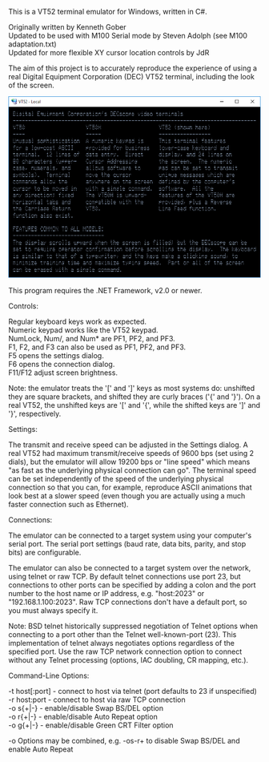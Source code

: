 This is a VT52 terminal emulator for Windows, written in C#.

Originally written by Kenneth Gober<br>
Updated to be used with M100 Serial mode by Steven Adolph (see M100 adaptation.txt)<br>
Updated for more flexible XY cursor location controls by JdR<br>

The aim of this project is to accurately reproduce the experience of using a real
Digital Equipment Corporation (DEC) VT52 terminal, including the look of the screen.

![Screenshot](User%20Man%20Screen%20Text.png)

This program requires the .NET Framework, v2.0 or newer.

Controls:

Regular keyboard keys work as expected.  
Numeric keypad works like the VT52 keypad.  
NumLock, Num/, and Num* are PF1, PF2, and PF3.  
F1, F2, and F3 can also be used as PF1, PF2, and PF3.  
F5 opens the settings dialog.  
F6 opens the connection dialog.  
F11/F12 adjust screen brightness.

Note: the emulator treats the '[' and ']' keys as most systems do: unshifted they are square brackets,
and shifted they are curly braces ('{' and '}').  On a real VT52, the unshifted keys are '[' and '{',
while the shifted keys are ']' and '}', respectively.

Settings:

The transmit and receive speed can be adjusted in the Settings dialog.  A real VT52 had maximum
transmit/receive speeds of 9600 bps (set using 2 dials), but the emulator will allow 19200 bps
or "line speed" which means "as fast as the underlying physical connection can go".  The terminal
speed can be set independently of the speed of the underlying physical connection so that you
can, for example, reproduce ASCII animations that look best at a slower speed (even though you
are actually using a much faster connection such as Ethernet).

Connections:

The emulator can be connected to a target system using your computer's serial port.  The serial
port settings (baud rate, data bits, parity, and stop bits) are configurable.

The emulator can also be connected to a target system over the network, using telnet or raw TCP.  By
default telnet connections use port 23, but connections to other ports can be specified by adding a
colon and the port number to the host name or IP address, e.g. "host:2023" or "192.168.1.100:2023".
Raw TCP connections don't have a default port, so you must always specify it.

Note: BSD telnet historically suppressed negotiation of Telnet options when connecting to a port
other than the Telnet well-known-port (23).  This implementation of telnet always negotiates options
regardless of the specified port.  Use the raw TCP network connection option to connect without
any Telnet processing (options, IAC doubling, CR mapping, etc.).

Command-Line Options:

-t host[:port] - connect to host via telnet (port defaults to 23 if unspecified)  
-r host:port - connect to host via raw TCP connection  
-o s{+|-} - enable/disable Swap BS/DEL option  
-o r{+|-} - enable/disable Auto Repeat option  
-o g{+|-} - enable/disable Green CRT Filter option

-o Options may be combined, e.g. -os-r+ to disable Swap BS/DEL and enable Auto Repeat

